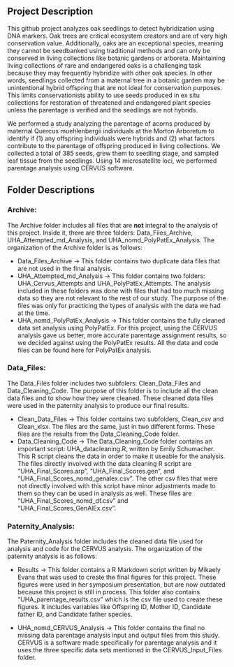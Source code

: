 ## Project Description

This github project analyzes oak seedlings to detect hybridization using
DNA markers. Oak trees are critical ecosystem creators and are of very
high conservation value. Additionally, oaks are an exceptional species,
meaning they cannot be seedbanked using traditional methods and can only
be conserved in living collections like botanic gardens or arboreta.
Maintaining living collections of rare and endangered oaks is a
challenging task because they may frequently hybridize with other oak
species. In other words, seedlings collected from a maternal tree in a
botanic garden may be unintentional hybrid offspring that are not ideal
for conservation purposes. This limits conservationists ability to use
seeds produced in ex situ collections for restoration of threatened and
endangered plant species unless the parentage is verified and the
seedlings are not hybrids.

We performed a study analyzing the parentage of acorns produced by
maternal Quercus muehlenbergii individuals at the Morton Arboretum to
identify if (1) any offspring individuals were hybrids and (2) what
factors contribute to the parentage of offspring produced in living
collections. We collected a total of 385 seeds, grew them to seedling
stage, and sampled leaf tissue from the seedlings. Using 14
microsatellite loci, we performed parentage analysis using CERVUS
software.

## Folder Descriptions

### Archive:

The Archive folder includes all files that are **not** integral to the
analysis of this project. Inside it, there are three folders:
Data\_Files\_Archive, UHA\_Attempted\_md\_Analysis, and
UHA\_nomd\_PolyPatEx\_Analysis. The organization of the Archive folder
is as follows:

-   Data\_Files\_Archive → This folder contains two duplicate data files
    that are not used in the final analysis.
-   UHA\_Attempted\_md\_Analysis → This folder contains two folders:
    UHA\_Cervus\_Attempts and UHA\_PolyPatEx\_Attempts. The analysis
    included in these folders was done with files that had too much
    missing data so they are not relevant to the rest of our study. The
    purpose of the files was only for practicing the types of analysis
    with the data we had at the time.
-   UHA\_nomd\_PolyPatEx\_Analysis → This folder contains the fully
    cleaned data set analysis using PolyPatEx. For this project, using
    the CERVUS analysis gave us better, more accurate parentage
    assignment results, so we decided against using the PolyPatEx
    results. All the data and code files can be found here for PolyPatEx
    analysis.

### Data\_Files:

The Data\_Files folder includes two subfolers: Clean\_Data\_Files and
Data\_Cleaning\_Code. The purpose of this folder is to include all the
clean data files and to show how they were cleaned. These cleaned data
files were used in the paternity analysis to produce our final results.

-   Clean\_Data\_Files → This folder contains two subfolders, Clean\_csv
    and Clean\_xlsx. The files are the same, just in two different
    forms. These files are the results from the Data\_Cleaning\_Code
    folder.
-   Data\_Cleaning\_Code → The Data\_Cleaning\_Code folder contains an
    important script: UHA\_datacleaning.R, written by Emily Schumacher.
    This R script cleans the data in order to make it useable for the
    analysis. The files directly involved with the data cleaning R
    script are “UHA\_Final\_Scores.arp”, “UHA\_Final\_Scores.gen”, and
    “UHA\_Final\_Scores\_nomd\_genalex.csv”. The other csv files that
    were not directly involved with this script have minor adjustments
    made to them so they can be used in analysis as well. These files
    are “UHA\_Final\_Scores\_nomd\_df.csv” and
    “UHA\_Final\_Scores\_GenAlEx.csv”.

### Paternity\_Analysis:

The Paternity\_Analysis folder includes the cleaned data file used for
analysis and code for the CERVUS analysis. The organization of the
paternity analysis is as follows:

-   Results → This folder contains a R Markdown script written by
    Mikaely Evans that was used to create the final figures for this
    project. These figures were used in her symposium presentation, but
    are now outdated because this project is still in process. This
    folder also contains “UHA\_parentage\_results.csv” which is the csv
    file used to create these figures. It includes variables like
    Offspring ID, Mother ID, Candidate father ID, and Candidate father
    species.

-   UHA\_nomd\_CERVUS\_Analysis → This folder contains the final no
    missing data parentage analysis input and output files from this
    study. CERVUS is a software made specifically for parentage analysis
    and it uses the three specific data sets mentioned in the
    CERVUS\_Input\_Files folder.
